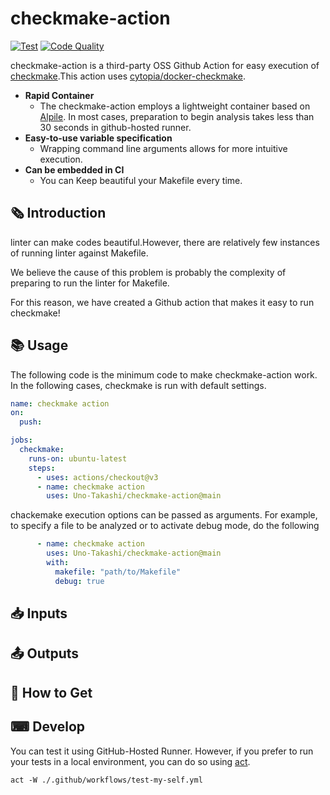 # checkmake-action

[![Test](https://github.com/Uno-Takashi/checkmake-action/actions/workflows/test-my-self.yml/badge.svg?branch=main)](https://github.com/Uno-Takashi/checkmake-action/actions/workflows/test-my-self.yml)
[![Code Quality](https://github.com/Uno-Takashi/checkmake-action/actions/workflows/code-quality.yml/badge.svg?branch=main)](https://github.com/Uno-Takashi/checkmake-action/actions/workflows/code-quality.yml)

checkmake-action is a third-party OSS Github Action for easy execution of [checkmake](https://github.com/mrtazz/checkmake).This action uses [cytopia/docker-checkmake](https://github.com/cytopia/docker-checkmake).

- **Rapid Container**
  - The checkmake-action employs a lightweight container based on [Alpile](https://hub.docker.com/r/cytopia/checkmake). In most cases, preparation to begin analysis takes less than 30 seconds in github-hosted runner.
- **Easy-to-use variable specification**
  - Wrapping command line arguments allows for more intuitive execution.
- **Can be embedded in CI**
  - You can Keep beautiful your Makefile every time.

## 🗞️ Introduction

linter can make codes beautiful.However, there are relatively few instances of running linter against Makefile.

We believe the cause of this problem is probably the complexity of preparing to run the linter for Makefile.

For this reason, we have created a Github action that makes it easy to run checkmake!

## 📚 Usage

The following code is the minimum code to make checkmake-action work. In the following cases, checkmake is run with default settings.

```yaml
name: checkmake action
on:
  push:

jobs:
  checkmake:
    runs-on: ubuntu-latest
    steps:
      - uses: actions/checkout@v3
      - name: checkmake action
        uses: Uno-Takashi/checkmake-action@main
```

chackemake execution options can be passed as arguments. For example, to specify a file to be analyzed or to activate debug mode, do the following

```yaml
      - name: checkmake action
        uses: Uno-Takashi/checkmake-action@main
        with:
          makefile: "path/to/Makefile"
          debug: true
```

## 📥 Inputs

## 📤 Outputs

## 🛒 How to Get

## ⌨ Develop

You can test it using GitHub-Hosted Runner. However, if you prefer to run your tests in a local environment, you can do so using [act](https://github.com/nektos/act).

```shell
act -W ./.github/workflows/test-my-self.yml
```
